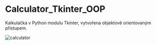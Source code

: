 # Calculator_Tkinter_OOP
Kalkulačka v Python modulu Tkinter, vytvořena objektově orientovaným přístupem.


![calculator](https://github.com/AlesTrnka/Calculator_Tkinter/assets/122735548/8f980c7c-c319-47de-9fd9-df5e46133c89)
